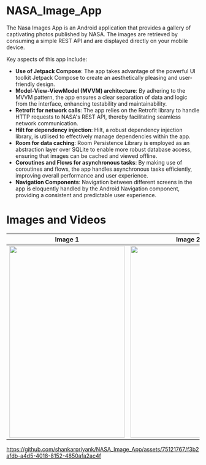 # NASA_Image_App

The Nasa Images App is an Android application that provides a gallery of captivating photos published by NASA. The images are retrieved by consuming a simple REST API and are displayed directly on your mobile device.

Key aspects of this app include:

- **Use of Jetpack Compose**: The app takes advantage of the powerful UI toolkit Jetpack Compose to create an aesthetically pleasing and user-friendly design.
- **Model-View-ViewModel (MVVM) architecture**: By adhering to the MVVM pattern, the app ensures a clear separation of data and logic from the interface, enhancing testability and maintainability.
- **Retrofit for network calls**: The app relies on the Retrofit library to handle HTTP requests to NASA's REST API, thereby facilitating seamless network communication.
- **Hilt for dependency injection**: Hilt, a robust dependency injection library, is utilised to effectively manage dependencies within the app.
- **Room for data caching**: Room Persistence Library is employed as an abstraction layer over SQLite to enable more robust database access, ensuring that images can be cached and viewed offline.
- **Coroutines and Flows for asynchronous tasks**: By making use of coroutines and flows, the app handles asynchronous tasks efficiently, improving overall performance and user experience.
- **Navigation Components**: Navigation between different screens in the app is eloquently handled by the Android Navigation component, providing a consistent and predictable user experience.

# Images and Videos

| Image 1   | Image 2   |
|-----------|-----------|
| <img src = "https://github.com/shankarpriyank/NASA_Image_App/assets/75121767/b69c7cde-0627-4b59-a597-e3d7620197eb" height = "500" width= "300"> | <img src = "https://github.com/shankarpriyank/NASA_Image_App/assets/75121767/ecf37956-3de3-4e19-862d-84d08248b282" height = "500" width= "300"> | 


https://github.com/shankarpriyank/NASA_Image_App/assets/75121767/f3b2afdb-a4d5-4018-8152-4850afa2ac4f


